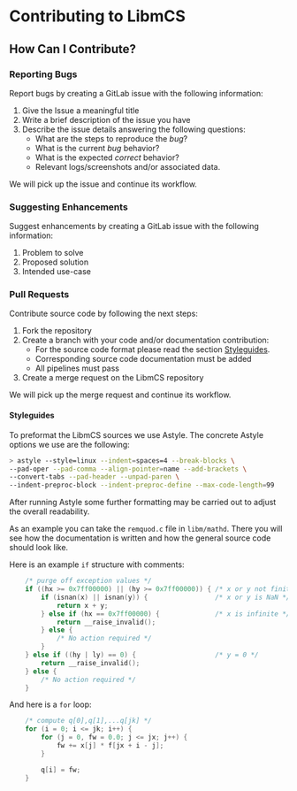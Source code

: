 # Contributing to LibmCS

## How Can I Contribute?

### Reporting Bugs

Report bugs by creating a GitLab issue with the following information:

1. Give the Issue a meaningful title
2. Write a brief description of the issue you have
3. Describe the issue details answering the following questions:
    - What are the steps to reproduce the *bug*?
    - What is the current *bug* behavior?
    - What is the expected *correct* behavior?
    - Relevant logs/screenshots and/or associated data.

We will pick up the issue and continue its workflow.

### Suggesting Enhancements

Suggest enhancements by creating a GitLab issue with the following information:

1. Problem to solve
2. Proposed solution
3. Intended use-case

### Pull Requests

Contribute source code by following the next steps:

1. Fork the repository
2. Create a branch with your code and/or documentation contribution:
    - For the source code format please read the section [Styleguides](#styleguides).
    - Corresponding source code documentation must be added
    - All pipelines must pass
3. Create a merge request on the LibmCS repository

We will pick up the merge request and continue its workflow.

#### Styleguides

To preformat the LibmCS sources we use Astyle. The concrete Astyle options we use are the following:

```sh
> astyle --style=linux --indent=spaces=4 --break-blocks \
--pad-oper --pad-comma --align-pointer=name --add-brackets \
--convert-tabs --pad-header --unpad-paren \
--indent-preproc-block --indent-preproc-define --max-code-length=99
```

After running Astyle some further formatting may be carried out to adjust the overall readability.

As an example you can take the `remquod.c` file in `libm/mathd`. There you
will see how the documentation is written and how the general source code
should look like.

Here is an example `if` structure with comments:

```c
    /* purge off exception values */
    if ((hx >= 0x7ff00000) || (hy >= 0x7ff00000)) { /* x or y not finite */
        if (isnan(x) || isnan(y)) {                 /* x or y is NaN */
            return x + y;
        } else if (hx == 0x7ff00000) {              /* x is infinite */
            return __raise_invalid();
        } else {
            /* No action required */
        }
    } else if ((hy | ly) == 0) {                    /* y = 0 */
        return __raise_invalid();
    } else {
        /* No action required */
    }
```

And here is a `for` loop:

```c
    /* compute q[0],q[1],...q[jk] */
    for (i = 0; i <= jk; i++) {
        for (j = 0, fw = 0.0; j <= jx; j++) {
            fw += x[j] * f[jx + i - j];
        }

        q[i] = fw;
    }
```
